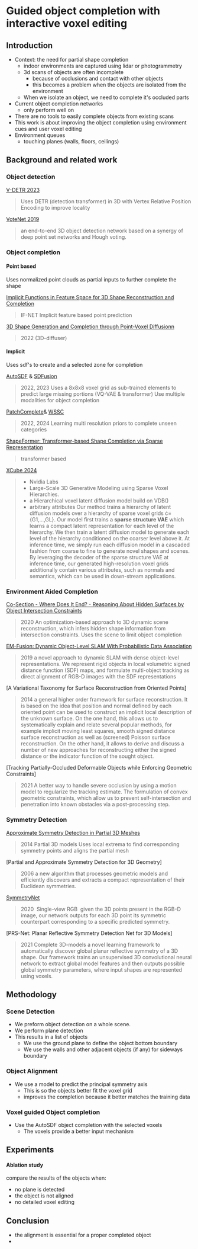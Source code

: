 # Guided object completion with interactive voxel editing

## Introduction

- Context: the need for partial shape completion
	 - indoor environments are captured using lidar or photogrammetry
	 - 3d scans of objects are often incomplete
		 - because of occlusions and contact with other objects
		 - this becomes a problem when the objects are isolated from the environment
	 - When we isolate an object, we need to complete it's occluded parts
- Current object completion networks
	- only perform well on 
- There are no tools to easily complete objects from existing scans
- This work is about improving the object completion using environment cues and user voxel editing
- Environment queues
	- touching planes (walls, floors, ceilings)

## Background and related work

### Object detection

[V-DETR 2023](https://github.com/V-DETR/V-DETR)
> Uses DETR (detection transformer) in 3D with Vertex Relative Position Encoding to improve locality

[VoteNet 2019](https://github.com/facebookresearch/votenet)
> an end-to-end 3D object detection network based on a synergy of deep point set networks and Hough voting.
### Object completion

#### Point based
Uses normalized point clouds as partial inputs to further complete the shape

[Implicit Functions in Feature Space for 3D Shape Reconstruction and Completion](https://github.com/jchibane/if-net)
> IF-NET Implicit feature based point prediction

[3D Shape Generation and Completion through Point-Voxel Diffusionn](https://github.com/alexzhou907/PVD) 
> 2022 (3D-diffuser)

#### Implicit
Uses sdf's to create and a selected zone for completion

[AutoSDF](https://github.com/yccyenchicheng/AutoSDF) & [SDFusion](https://yccyenchicheng.github.io/SDFusion/)
> 2022, 2023
> Uses a 8x8x8 voxel grid as sub-trained elements to predict large missing portions
> (VQ-VAE & transformer)
> Use multiple modalities for object completion

[PatchComplete](https://github.com/yuchenrao/PatchComplete)& [WSSC](https://github.com/ltwu6/WSSC)
> 2022, 2024
> Learning multi resolution priors to complete unseen categories

[ShapeFormer: Transformer-based Shape Completion via Sparse Representation](https://github.com/qheldiv/shapeformer)
> transformer based 

[XCube 2024](https://research.nvidia.com/labs/toronto-ai/xcube/)
> - Nvidia Labs
> - Large-Scale 3D Generative Modeling using Sparse Voxel Hierarchies.
> - a Hierarchical voxel latent diffusion model build on VDB()
> - arbitrary attributes
> Our method trains a hierarchy of latent diffusion models over a hierarchy of sparse voxel grids ={G1,...,GL}. Our model first trains a **sparse structure VAE** which learns a compact latent representation for each level of the hierarchy. We then train a latent diffusion model to generate each level of the hierarchy conditioned on the coarser level above it. At inference time, we simply run each diffusion model in a cascaded fashion from coarse to fine to generate novel shapes and scenes. By leveraging the decoder of the sparse structure VAE at inference time, our generated high-resolution voxel grids additionally contain various attributes, such as normals and semantics, which can be used in down-stream applications.
### Environment Aided Completion

[Co-Section - Where Does It End? - Reasoning About Hidden Surfaces by Object Intersection Constraints](https://cosection.is.tue.mpg.de/)
> 2020
> An optimization-based approach to 3D dynamic scene reconstruction, which infers hidden shape information from intersection constraints.
> Uses the scene to limit object completion

[EM-Fusion: Dynamic Object-Level SLAM With Probabilistic Data Association](https://emfusion.is.tue.mpg.de/)
> 2019
> a novel approach to dynamic SLAM with dense object-level representations. We represent rigid objects in local volumetric signed distance function (SDF) maps, and formulate multi-object tracking as direct alignment of RGB-D images with the SDF representations

[A Variational Taxonomy for Surface Reconstruction from Oriented Points]
> 2014
> a general higher order framework for surface reconstruction. It is based on the idea that position and normal defined by each oriented point can be used to construct an implicit local description of the unknown surface. On the one hand, this allows us to systematically explain and relate several popular methods, for example implicit moving least squares, smooth signed distance surface reconstruction as well as (screened) Poisson surface reconstruction. On the other hand, it allows to derive and discuss a number of new approaches for reconstructing either the signed distance or the indicator function of the sought object.

[Tracking Partially-Occluded Deformable Objects while Enforcing Geometric Constraints]
> 2021
> A better way to handle severe occlusion by using a motion model to regularize the tracking estimate. 
> The formulation of convex geometric constraints, which allow us to prevent self-intersection and penetration into known obstacles via a post-processing step.
### Symmetry Detection

[Approximate Symmetry Detection in Partial 3D Meshes](https://github.com/victorvianna/symmetry-detection)
> 2014
> Partial 3D models
> Uses local extrema to find corresponding symmetry points and aligns the partial mesh

[Partial and Approximate Symmetry Detection for 3D Geometry]
> 2006
> a new algorithm that processes geometric models and efficiently discovers and extracts a compact representation of their Euclidean symmetries.

[SymmetryNet](https://github.com/GodZarathustra/SymmetryNet)
> 2020
>  Single-view RGB
>  given the 3D points present in the RGB-D image, our network outputs for each 3D point its symmetric counterpart corresponding to a specific predicted symmetry.

[PRS-Net: Planar Reflective Symmetry Detection Net for 3D Models]
> 2021
> Complete 3D-models
> a novel learning framework to automatically discover global planar reflective symmetry of a 3D shape. Our framework trains an unsupervised 3D convolutional neural network to extract global model features and then outputs possible global symmetry parameters, where input shapes are represented using voxels.
## Methodology

### Scene Detection

- We preform object detection on a whole scene.
- We perform plane detection
- This results in a list of objects
	- We use the ground plane to define the object bottom boundary
	- We use the walls and other adjacent objects (if any) for sideways boundary
### Object Alignment

- We use a model to predict the principal symmetry axis
	- This is so the objects better fit the voxel grid
	- improves the completion because it better matches the training data
### Voxel guided Object completion

- Use the AutoSDF object completion with the selected voxels
	- The voxels provide a better input mechanism

## Experiments

#### Ablation study
compare the results of the objects when:
- no plane is detected
- the object is not aligned
- no detailed voxel editing

## Conclusion
- the alignment is essential for a proper completed object
- 